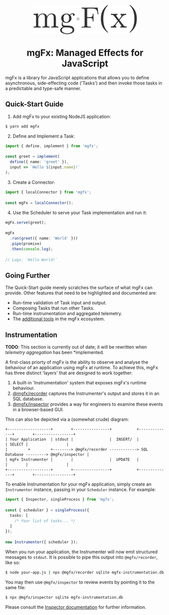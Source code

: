 <div align="center">

![mgfx](./docs/logo.png 'mgfx')

# mgFx: Managed Effects for JavaScript

</div>

mgFx is a library for JavaScript applications that allows you to define asynchronous, side-effecting code ('Tasks') and
then invoke those tasks in a predictable and type-safe manner.

## Quick-Start Guide

1. Add mgFx to your existing NodeJS application:

```bash
$ yarn add mgfx
```

2. Define and Implement a Task:

```typescript
import { define, implement } from 'mgfx';

const greet = implement(
  define({ name: 'greet' }),
  input => `Hello ${input.name}!`
);
```

3. Create a Connector:

```typescript
import { localConnector } from 'mgfx';

const mgFx = localConnector();
```

4. Use the Scheduler to serve your Task implementation and run it:

```typescript
mgFx.serve(greet);

mgFx
  .run(greet({ name: 'World' }))
  .pipe(promise)
  .then(console.log);

// Logs: `Hello World!`
```

## Going Further

The Quick-Start guide merely scratches the surface of what mgFx can provide. Other features that need to be highlighted
and documented are:

- Run-time validation of Task input and output.
- Composing Tasks that run other Tasks.
- Run-time instrumentation and aggregated telemetry.
- The [additional tools](./packages) in the mgFx ecosystem.

## Instrumentation

**TODO**: This section is currently out of date; it will be rewritten when _telemetry aggregation_ has been
\*implemented.

A first-class priorty of mgFx is the ability to observe and analyse the behaviour of an application using mgFx at
runtime. To achieve this, mgFx has three distinct 'layers' that are designed to work together:

1. A built-in 'Instrumentation' system that exposes mgFx's runtime behaviour.
2. [@mgfx/recorder](./packages/recorder) captures the Instrumenter's output and stores it in an SQL database.
3. [@mgfx/inspector](./packages/inspector/README.md) provides a way for engineers to examine these events in a
   browser-based GUI.

This can also be depicted via a (somewhat crude) diagram:

```
+-------------------+        +----------------+           +--------------+        +-----------------+
| Your Application  | stdout |                |  INSERT/  |              | SELECT |                 |
|         +         +--------> @mgFx/recorder ------------> SQL Database ---------> @mgFx/inspector |
| mgFx Instrumenter |        |                |  UPDATE   |              |        |                 |
+-------------------+        +----------------+           +--------------+        +-----------------+
```

To enable Instrumentation for your mgFx application, simply create an `Instrumenter` instance, passing in your
`Scheduler` instance. For example:

```typescript
import { Inspector, singleProcess } from 'mgfx';

const { scheduler } = singleProcess({
  tasks: [
    /* Your list of tasks... */
  ]
});

new Instrumenter({ scheduler });
```

When you run your application, the Instrumenter will now emit structured messages to `stdout`. It is possible to pipe
this output into `@mgfx/recorder`, like so:

```bash
$ node your-app.js | npx @mgfx/recorder sqlite mgfx-instrumentation.db
```

You may then use `@mgfx/inspector` to review events by pointing it to the same file:

```bash
$ npx @mgfx/inspector sqlite mgfx-instrumentation.db
```

Please consult the [Inspector documentation](./packages/inspector/README.md) for further information.
